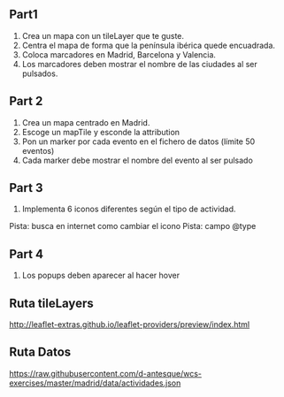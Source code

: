 ## Part1

1. Crea un mapa con un tileLayer que te guste.
2. Centra el mapa de forma que la península ibérica quede encuadrada.
3. Coloca marcadores en Madrid, Barcelona y Valencia.
4. Los marcadores deben mostrar el nombre de las ciudades al ser pulsados.

## Part 2

1. Crea un mapa centrado en Madrid.
2. Escoge un mapTile y esconde la attribution
3. Pon un marker por cada evento en el fichero de datos (límite 50 eventos)
4. Cada marker debe mostrar el nombre del evento al ser pulsado

## Part 3 

1. Implementa 6 iconos diferentes según el tipo de actividad.

Pista: busca en internet como cambiar el icono
Pista: campo @type

## Part 4

1. Los popups deben aparecer al hacer hover

## Ruta tileLayers

http://leaflet-extras.github.io/leaflet-providers/preview/index.html

## Ruta Datos

https://raw.githubusercontent.com/d-antesque/wcs-exercises/master/madrid/data/actividades.json


